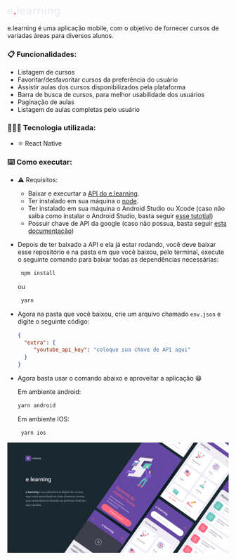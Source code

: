 ![logo](https://github.com/Levils114/e_learning-mobile/blob/master/assets/Pages/Home/Logotipo.png)

e.learning é uma aplicação mobile, com o objetivo de fornecer cursos de variadas áreas para diversos alunos.

### 📋 Funcionalidades:

  - Listagem de cursos
  - Favoritar/desfavoritar cursos da preferência do usuário
  - Assistir aulas dos cursos disponibilizados pela plataforma
  - Barra de busca de cursos, para melhor usabilidade dos usuários
  - Paginação de aulas
  - Listagem de aulas completas pelo usuário
 
### 👨🏻‍💻 Tecnologia utilizada:

 - ⚛️  React Native

### ⌨️  Como executar:
  - ⚠️ Requisitos:
    - Baixar e execurtar a [API do e.learning](https://github.com/Levils114/e_learning-back-end).
    - Ter instalado em sua máquina o [node](https://nodejs.org/pt-br/).
    - Ter instalado em sua máquina o Android Studio ou Xcode (caso não saiba como instalar o Android Studio, basta seguir [esse tutotial](https://react-native.rocketseat.dev/))
    - Possuir chave de API da google (caso não possua, basta seguir [esta documentação](https://developers.google.com/youtube/registering_an_application?hl=pt_br))

  - Depois de ter baixado a API e ela já estar rodando, você deve baixar esse repositório e na pasta em que você baixou, pelo terminal, execute o seguinte comando para baixar todas as dependências necessárias:

    ```sh
     npm install
    ```
    ou
    ```sh
     yarn
    ```

  - Agora na pasta que você baixou, crie um arquivo chamado ```env.json``` e digite o seguinte código:
      ```json
      {
        "extra": {
           "youtube_api_key": "coloque sua chave de API aqui"
        }
    }
      ```

  - Agora basta usar o comando abaixo e aproveitar a aplicação 😁 
  
    Em ambiente android:
      ```sh
      yarn android
      ```
    Em ambiente IOS:
    ```sh
     yarn ios
      ```
    
![apresentation_image](https://github.com/Levils114/e_learning-mobile/blob/master/assets/apresentation_image.png)
